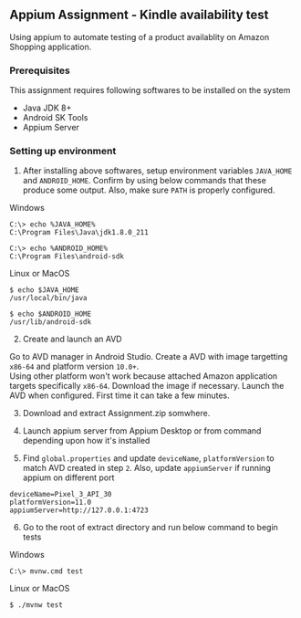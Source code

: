 ## Appium Assignment - Kindle availability test
Using appium to automate testing of a product availablity on Amazon Shopping application.

### Prerequisites
This assignment requires following softwares to be installed on the system

- Java JDK 8+
- Android SK Tools 
- Appium Server

### Setting up environment

1. After installing above softwares, setup environment variables `JAVA_HOME` and `ANDROID_HOME`. Confirm by using below commands that these produce some output. Also, make sure `PATH` is properly configured.

Windows
```console
C:\> echo %JAVA_HOME%
C:\Program Files\Java\jdk1.8.0_211

C:\> echo %ANDROID_HOME%
C:\Program Files\android-sdk

```
Linux or MacOS
```console
$ echo $JAVA_HOME
/usr/local/bin/java

$ echo $ANDROID_HOME
/usr/lib/android-sdk
```
2. Create and launch an AVD

Go to AVD manager in Android Studio. Create a AVD with image targetting `x86-64` and platform version `10.0+`.  
Using other platform won't work because attached Amazon application targets specifically `x86-64`. Download the image if necessary. Launch the AVD when configured. First time it can take a few minutes.

3. Download and extract Assignment.zip somwhere. 

4. Launch appium server from Appium Desktop or from command depending upon how it's installed

5. Find `global.properties` and update `deviceName`, `platformVersion` to match AVD created in step `2`. Also, update `appiumServer` if running appium on different port

```properties
deviceName=Pixel_3_API_30
platformVersion=11.0
appiumServer=http://127.0.0.1:4723
```

6. Go to the root of extract directory and run below command to begin tests


Windows
```console
C:\> mvnw.cmd test
```

Linux or MacOS

```console
$ ./mvnw test
```

